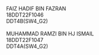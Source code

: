 FAIZ HADIF BIN FAZRAN<br>
18DDT22F1046<br>
DDT4B(SW4_G2)<br><br>
MUHAMMAD RAMZI BIN HJ ISMAIL<br>
18DDT22F1047<br>
DDT4A(SW4_G2)<br>

